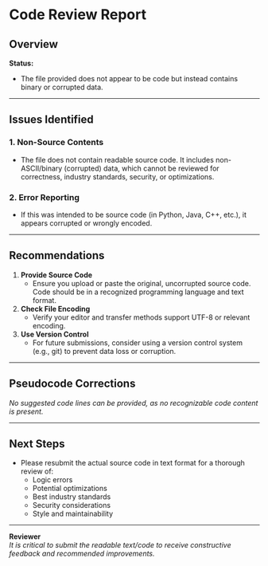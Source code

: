 # Code Review Report

## Overview

**Status:**  
- The file provided does not appear to be code but instead contains binary or corrupted data.

---

## Issues Identified

### 1. **Non-Source Contents**
- The file does not contain readable source code. It includes non-ASCII/binary (corrupted) data, which cannot be reviewed for correctness, industry standards, security, or optimizations.

### 2. **Error Reporting**
- If this was intended to be source code (in Python, Java, C++, etc.), it appears corrupted or wrongly encoded.


---

## Recommendations

1. **Provide Source Code**
   - Ensure you upload or paste the original, uncorrupted source code. Code should be in a recognized programming language and text format.
2. **Check File Encoding**
   - Verify your editor and transfer methods support UTF-8 or relevant encoding.
3. **Use Version Control**
   - For future submissions, consider using a version control system (e.g., git) to prevent data loss or corruption.

---

## Pseudocode Corrections

*No suggested code lines can be provided, as no recognizable code content is present.*

---

## Next Steps

- Please resubmit the actual source code in text format for a thorough review of:
  - Logic errors
  - Potential optimizations
  - Best industry standards
  - Security considerations
  - Style and maintainability

---

**Reviewer**  
_It is critical to submit the readable text/code to receive constructive feedback and recommended improvements._